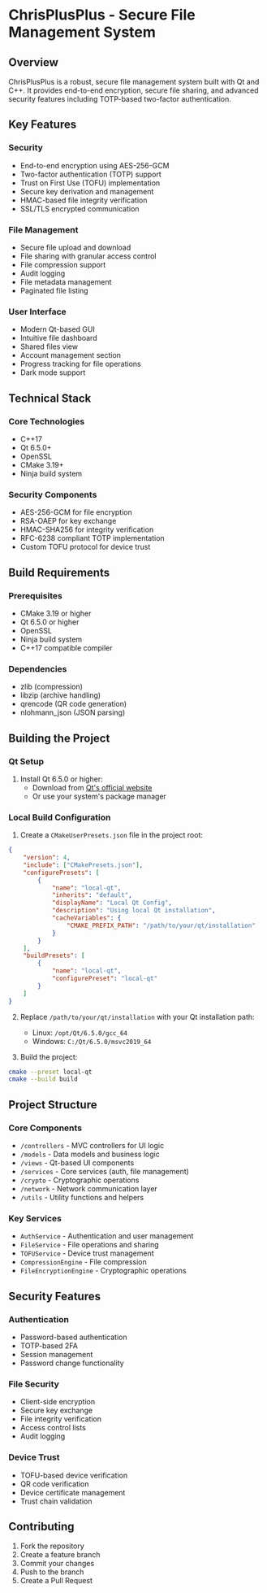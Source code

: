 # ChrisPlusPlus - Secure File Management System

## Overview
ChrisPlusPlus is a robust, secure file management system built with Qt and C++. It provides end-to-end encryption, secure file sharing, and advanced security features including TOTP-based two-factor authentication.

## Key Features

### Security
- End-to-end encryption using AES-256-GCM
- Two-factor authentication (TOTP) support
- Trust on First Use (TOFU) implementation
- Secure key derivation and management
- HMAC-based file integrity verification
- SSL/TLS encrypted communication

### File Management
- Secure file upload and download
- File sharing with granular access control
- File compression support
- Audit logging
- File metadata management
- Paginated file listing

### User Interface
- Modern Qt-based GUI
- Intuitive file dashboard
- Shared files view
- Account management section
- Progress tracking for file operations
- Dark mode support

## Technical Stack

### Core Technologies
- C++17
- Qt 6.5.0+
- OpenSSL
- CMake 3.19+
- Ninja build system

### Security Components
- AES-256-GCM for file encryption
- RSA-OAEP for key exchange
- HMAC-SHA256 for integrity verification
- RFC-6238 compliant TOTP implementation
- Custom TOFU protocol for device trust

## Build Requirements

### Prerequisites
- CMake 3.19 or higher
- Qt 6.5.0 or higher
- OpenSSL
- Ninja build system
- C++17 compatible compiler

### Dependencies
- zlib (compression)
- libzip (archive handling)
- qrencode (QR code generation)
- nlohmann_json (JSON parsing)

## Building the Project

### Qt Setup
1. Install Qt 6.5.0 or higher:
   - Download from [Qt's official website](https://www.qt.io/download-qt-installer)
   - Or use your system's package manager

### Local Build Configuration

1. Create a `CMakeUserPresets.json` file in the project root:
```json
{
    "version": 4,
    "include": ["CMakePresets.json"],
    "configurePresets": [
        {
            "name": "local-qt",
            "inherits": "default",
            "displayName": "Local Qt Config",
            "description": "Using local Qt installation",
            "cacheVariables": {
                "CMAKE_PREFIX_PATH": "/path/to/your/qt/installation"
            }
        }
    ],
    "buildPresets": [
        {
            "name": "local-qt",
            "configurePreset": "local-qt"
        }
    ]
}
```

2. Replace `/path/to/your/qt/installation` with your Qt installation path:
   - Linux: `/opt/Qt/6.5.0/gcc_64`
   - Windows: `C:/Qt/6.5.0/msvc2019_64`

3. Build the project:
```bash
cmake --preset local-qt
cmake --build build
```

## Project Structure

### Core Components
- `/controllers` - MVC controllers for UI logic
- `/models` - Data models and business logic
- `/views` - Qt-based UI components
- `/services` - Core services (auth, file management)
- `/crypto` - Cryptographic operations
- `/network` - Network communication layer
- `/utils` - Utility functions and helpers

### Key Services
- `AuthService` - Authentication and user management
- `FileService` - File operations and sharing
- `TOFUService` - Device trust management
- `CompressionEngine` - File compression
- `FileEncryptionEngine` - Cryptographic operations

## Security Features

### Authentication
- Password-based authentication
- TOTP-based 2FA
- Session management
- Password change functionality

### File Security
- Client-side encryption
- Secure key exchange
- File integrity verification
- Access control lists
- Audit logging

### Device Trust
- TOFU-based device verification
- QR code verification
- Device certificate management
- Trust chain validation

## Contributing

1. Fork the repository
2. Create a feature branch
3. Commit your changes
4. Push to the branch
5. Create a Pull Request

